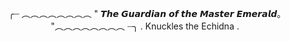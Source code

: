 <p align="center">
╭┈ ︵︵︵︵︵︵︵︵ " 𝙏𝙝𝙚 𝙂𝙪𝙖𝙧𝙙𝙞𝙖𝙣 𝙤𝙛 𝙩𝙝𝙚 𝙈𝙖𝙨𝙩𝙚𝙧 𝙀𝙢𝙚𝙧𝙖𝙡𝙙｡ "︵︵︵︵︵︵︵︵ ┈╮
  . Knuckles the Echidna .
</p>
